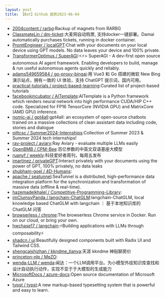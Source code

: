 ```yaml
---
layout: post
title: 【Bot】Github 趋势2023-06-04
---
```


* [2004content / rarbg](https://github.com/2004content/rarbg):Backup of magnets from RARBG
* [ClassmateLin / dm-ticket](https://github.com/ClassmateLin/dm-ticket):大麦网自动购票, 支持docker一键部署。Damai automatically purchases tickets, running in docker container.
* [PromtEngineer / localGPT](https://github.com/PromtEngineer/localGPT):Chat with your documents on your local device using GPT models. No data leaves your device and 100% private.
* [TransformerOptimus / SuperAGI](https://github.com/TransformerOptimus/SuperAGI):<⚡️> SuperAGI - A dev-first open source autonomous AI agent framework. Enabling developers to build, manage & run useful autonomous agents quickly and reliably.
* [adams549659584 / go-proxy-bingai](https://github.com/adams549659584/go-proxy-bingai):用 Vue3 和 Go 搭建的微软 New Bing 演示站点，拥有一致的 UI 体验，支持 ChatGPT 提示词，国内可用。
* [practical-tutorials / project-based-learning](https://github.com/practical-tutorials/project-based-learning):Curated list of project-based tutorials
* [facebookincubator / AITemplate](https://github.com/facebookincubator/AITemplate):AITemplate is a Python framework which renders neural network into high performance CUDA/HIP C++ code. Specialized for FP16 TensorCore (NVIDIA GPU) and MatrixCore (AMD GPU) inference.
* [nomic-ai / gpt4all](https://github.com/nomic-ai/gpt4all):gpt4all: an ecosystem of open-source chatbots trained on a massive collections of clean assistant data including code, stories and dialogue
* [pittcsc / Summer2024-Internships](https://github.com/pittcsc/Summer2024-Internships):Collection of Summer 2023 & Summer 2024 tech internships!
* [ray-project / aviary](https://github.com/ray-project/aviary):Ray Aviary - evaluate multiple LLMs easily
* [OpenBMB / CPM-Bee](https://github.com/OpenBMB/CPM-Bee):百亿参数的中英文双语基座大模型
* [ruanyf / weekly](https://github.com/ruanyf/weekly):科技爱好者周刊，每周五发布
* [imartinez / privateGPT](https://github.com/imartinez/privateGPT):Interact privately with your documents using the power of GPT, 100% privately, no data leaks
* [shubham-goel / 4D-Humans](https://github.com/shubham-goel/4D-Humans):
* [apache / seatunnel](https://github.com/apache/seatunnel):SeaTunnel is a distributed, high-performance data integration platform for the synchronization and transformation of massive data (offline & real-time).
* [hazemadelkhalel / Competitive-Programming-Library](https://github.com/hazemadelkhalel/Competitive-Programming-Library):
* [imClumsyPanda / langchain-ChatGLM](https://github.com/imClumsyPanda/langchain-ChatGLM):langchain-ChatGLM, local knowledge based ChatGLM with langchain ｜ 基于本地知识库的 ChatGLM 问答
* [browserless / chrome](https://github.com/browserless/chrome):The browserless Chrome service in Docker. Run on our cloud, or bring your own.
* [hwchase17 / langchain](https://github.com/hwchase17/langchain):⚡Building applications with LLMs through composability⚡
* [shadcn / ui](https://github.com/shadcn/ui):Beautifully designed components built with Radix UI and Tailwind CSS.
* [shengcaishizhan / kkndme_tianya](https://github.com/shengcaishizhan/kkndme_tianya):天涯 kkndme 神贴聊房价
* [princeton-nlp / MeZO](https://github.com/princeton-nlp/MeZO):
* [wenda-LLM / wenda](https://github.com/wenda-LLM/wenda):闻达：一个LLM调用平台。为小模型外挂知识库查找和设计自动执行动作，实现不亚于于大模型的生成能力
* [MicrosoftDocs / azure-docs](https://github.com/MicrosoftDocs/azure-docs):Open source documentation of Microsoft Azure
* [typst / typst](https://github.com/typst/typst):A new markup-based typesetting system that is powerful and easy to learn.
